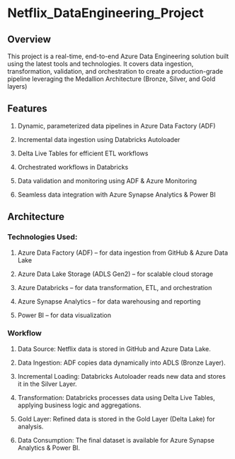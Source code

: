 # Netflix_DataEngineering_Project

## Overview

This project is a real-time, end-to-end Azure Data Engineering solution built using the latest tools and technologies. It covers data ingestion, transformation, validation, and orchestration to create a production-grade pipeline leveraging the Medallion Architecture (Bronze, Silver, and Gold layers)

## Features

1. Dynamic, parameterized data pipelines in Azure Data Factory (ADF)

2. Incremental data ingestion using Databricks Autoloader

3. Delta Live Tables for efficient ETL workflows

4. Orchestrated workflows in Databricks

5. Data validation and monitoring using ADF & Azure Monitoring

6. Seamless data integration with Azure Synapse Analytics & Power BI

## Architecture

### Technologies Used:

1. Azure Data Factory (ADF) – for data ingestion from GitHub & Azure Data Lake

2. Azure Data Lake Storage (ADLS Gen2) – for scalable cloud storage

3. Azure Databricks – for data transformation, ETL, and orchestration

4. Azure Synapse Analytics – for data warehousing and reporting

5. Power BI – for data visualization

### Workflow

1. Data Source: Netflix data is stored in GitHub and Azure Data Lake.

2. Data Ingestion: ADF copies data dynamically into ADLS (Bronze Layer).

3. Incremental Loading: Databricks Autoloader reads new data and stores it in the Silver Layer.

4. Transformation: Databricks processes data using Delta Live Tables, applying business logic and aggregations.

5. Gold Layer: Refined data is stored in the Gold Layer (Delta Lake) for analysis.

6. Data Consumption: The final dataset is available for Azure Synapse Analytics & Power BI.


